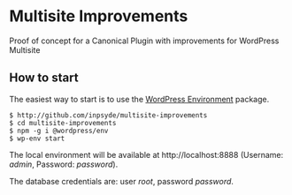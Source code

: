 # Multisite Improvements

Proof of concept for a Canonical Plugin with improvements for WordPress Multisite

## How to start

The easiest way to start is to use the [WordPress Environment](https://developer.wordpress.org/block-editor/reference-guides/packages/packages-env/) package.
```
$ http://github.com/inpsyde/multisite-improvements
$ cd multisite-improvements
$ npm -g i @wordpress/env
$ wp-env start
```

The local environment will be available at http://localhost:8888 (Username: _admin_, Password: _password_).

The database credentials are: user _root_, password _password_.